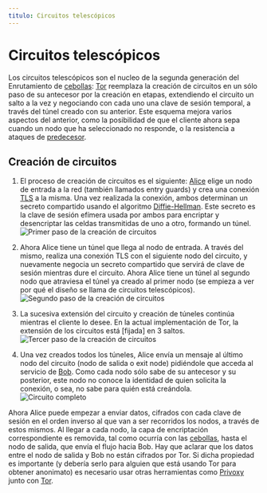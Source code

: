 ```yaml
---
titulo: Circuitos telescópicos 
---
```


Circuitos telescópicos
======================

Los circuitos telescópicos son el nucleo de la segunda generación del Enrutamiento de [cebollas]: [Tor]
reemplaza la creación de circuitos en un sólo paso de su antecesor por la creación en etapas, extendiendo el
circuito un salto a la vez y negociando con cada uno una clave de sesión temporal, a través del túnel creado
con su anterior. Este esquema mejora varios aspectos del anterior, como la posibilidad de que el cliente
ahora sepa cuando un nodo que ha seleccionado no responde, o la resistencia a ataques de [predecesor].

Creación de circuitos
---------------------

1.  El proceso de creación de circuitos es el siguiente: [Alice][nombres] elige un nodo de entrada a la red (también llamados entry guards) y
    crea una conexión [TLS] a la misma. Una vez realizada la conexión, ambos determinan un secreto compartido usando el algoritmo
    [Diffie-Hellman]. Este secreto es la clave de sesión efímera usada por ambos para encriptar y desencriptar las celdas transmitidas
    de uno a otro, formando un túnel.
    ![Primer paso de la creación de circuitos](/imagenes/circuito0.png "Se crea un circuito hasta el primer nodo")

2.  Ahora Alice tiene un túnel que llega al nodo de entrada. A través del mismo, realiza una conexión TLS con el siguiente nodo del
    circuito, y nuevamente negocia un secreto compartido que servirá de clave de sesión mientras dure el circuito. Ahora Alice tiene
    un túnel al segundo nodo que atraviesa el túnel ya creado al primer nodo (se empieza a ver por qué el diseño se llama de circuitos
    telescópicos). 
    ![Segundo paso de la creación de circuitos](/imagenes/circuito1.png "Se crea un circuito hasta el segundo nodo, por dentro del primer circuito")

3.  La sucesiva extensión del circuito y creación de túneles continúa mientras el cliente lo desee. En la actual implementación de
    Tor, la extensión de los circuitos está [fijada] en 3 saltos.
    ![Tercer paso de la creación de circuitos](/imagenes/circuito2.png "Se crea un circuito hasta el último nodo por dentro del segundo circuito")

4.  Una vez creados todos los túneles,  Alice envía un mensaje al último nodo del circuito (nodo de salida o exit node) pidiéndole que
    acceda al servicio de [Bob][nombres]. Como cada nodo sólo sabe de su antecesor y su posterior, este nodo no conoce la identidad de quien
    solicita la conexión, o sea, no sabe para quién está creándola.
    ![Circuito completo](/imagenes/circuito3.png "Ahora la comunicación puede tener lugar a través de los circuitos telescópicos")

Ahora Alice puede empezar a enviar datos, cifrados con cada clave de sesión en el orden inverso al que van a ser recorridos los
nodos, a través de estos mismos. Al llegar a cada nodo, la capa de encriptación correspondiente es removida, tal como ocurría con
las [cebollas], hasta el nodo de salida, que envía el flujo hacia Bob. Hay que aclarar que los datos entre el nodo de salida y Bob
no están cifrados por Tor. Si dicha propiedad es importante (y debería serlo para alguien que está usando Tor para obtener
anonimato) es necesario usar otras herramientas como [Privoxy] junto con [Tor].

[cebollas]: /tecnologias/cebollas/
[Tor]: http://www.torproject.org/
[predecesor]: /ataques/predecesor/
[nombres]: /criptografia/nombres/
[TLS]: http://es.wikipedia.org/wiki/Transport_Layer_Security
[Diffie-Hellman]: http://es.wikipedia.org/wiki/Diffie-Hellman
[Privoxy]: http://www.privoxy.org/
